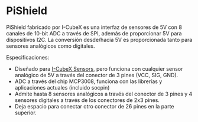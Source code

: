 <!--
---
name: PiShield
class: board
type: adc
formfactor: Otro
manufacturer: Infusion Systems
collected: Otro
description: 5V Analog to Digital Converter and 5V I2C level shifter
url: https://infusionsystems.com/pishield/
github: https://github.com/I-CubeX/PythonExamples
schematic: https://infusionsystems.com/pishield/?page_id=137
buy: https://infusionsystems.com/pishield/?page_id=8
image: 'icubex-pishield.png'
pincount: 26
eeprom: no
power:
  '1':
  '2':
ground:
  '6':
  '9':
  '20':
pin:
  '19':
    mode: spi
  '21':
    mode: spi
  '23':
    mode: spi
  '24':
    mode: spi
install:
  'devices':
    - 'spi'

-->
# PiShield

PiShield fabricado por I-CubeX es una interfaz de sensores de 5V con 8 canales de 10-bit ADC a través de SPI, además de proporcionar 5V para dispositivos I2C. La conversión desde/hacia 5V es proporcionada tanto para sensores analógicos como digitales.

Especificaciones:

- Diseñado para [I-CubeX Sensors](http://infusionsystems.com/catalog/index.php/cPath/24), pero funciona con cualquier sensor analógico de 5V a través del conector de 3 pines (VCC, SIG, GND).
- ADC a través del chip MCP3008, funciona con las librerías y aplicaciones actuales (incluido socpin)
- Admite hasta 8 sensores analógicos a través del conector de 3 pines y 4 sensores digitales a través de los conectores de 2x3 pines.
- Deja espacio para conectar otro conector de 26 pines en la parte superior.
